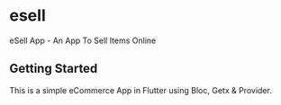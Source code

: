 # esell

eSell App - An App To Sell Items Online

## Getting Started

This is a simple eCommerce App in Flutter using Bloc, Getx & Provider.


